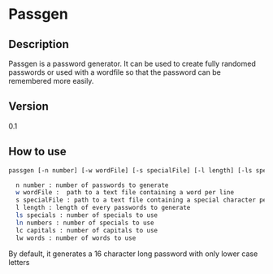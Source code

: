 # Passgen

Description
---------
Passgen is a password generator. It can be used to create fully randomed passwords or used with a wordfile
so that the password can be remembered more easily.


Version
-------
0.1

How to use
----------
```sh
passgen [-n number] [-w wordFile] [-s specialFile] [-l length] [-ls specials] [-ln numbers] [-lc capitals] [-lw words]
```

```sh
  n number : number of passwords to generate
  w wordFile :  path to a text file containing a word per line
  s specialFile : path to a text file containing a special character per line
  l length : length of every passwords to generate
  ls specials : number of specials to use
  ln numbers : number of specials to use
  lc capitals : number of capitals to use
  lw words : number of words to use
```
By default, it generates a 16 character long password with only lower case letters
